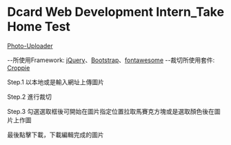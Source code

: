 # Dcard Web Development Intern_Take Home Test

[Photo-Uploader](https://dannnyliang.github.io/Photo-Uploader/photoUploader.html)

--所使用Framework: [jQuery](https://jquery.com/)、[Bootstrap](https://getbootstrap.com/)、[fontawesome](https://fontawesome.com/)
--裁切所使用套件: [Croppie](https://foliotek.github.io/Croppie/)

Step.1 以本地或是輸入網址上傳圖片

Step.2 進行裁切

Step.3 勾選選取框後可開始在圖片指定位置拉取馬賽克方塊或是選取顏色後在圖片上作圖

最後點擊下載，下載編輯完成的圖片
